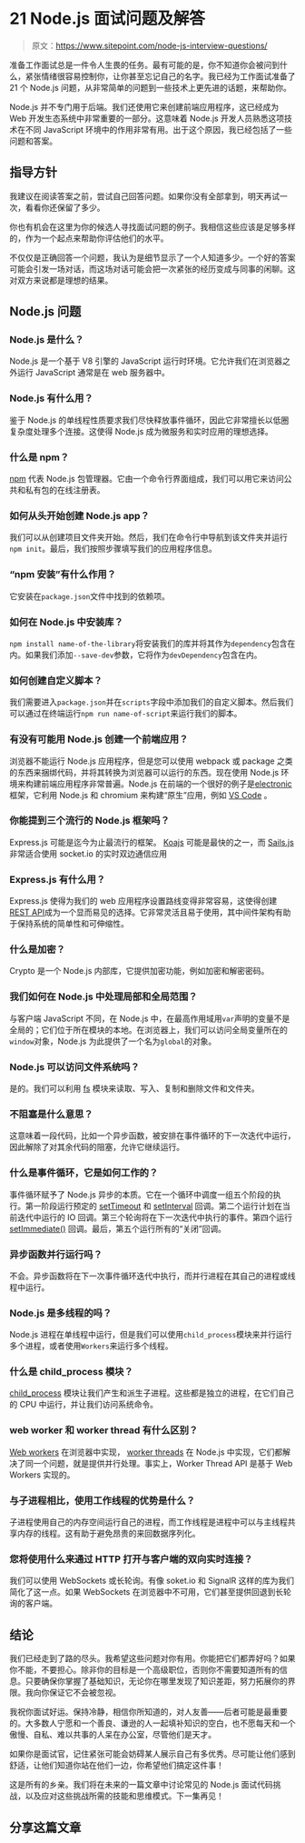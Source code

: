 # 21 Node.js 面试问题及解答

> 原文：<https://www.sitepoint.com/node-js-interview-questions/>

准备工作面试总是一件令人生畏的任务。最有可能的是，你不知道你会被问到什么，紧张情绪很容易控制你，让你甚至忘记自己的名字。我已经为工作面试准备了 21 个 Node.js 问题，从非常简单的问题到一些技术上更先进的话题，来帮助你。

Node.js 并不专门用于后端。我们还使用它来创建前端应用程序，这已经成为 Web 开发生态系统中非常重要的一部分。这意味着 Node.js 开发人员熟悉这项技术在不同 JavaScript 环境中的作用非常有用。出于这个原因，我已经包括了一些问题和答案。

## 指导方针

我建议在阅读答案之前，尝试自己回答问题。如果你没有全部拿到，明天再试一次，看看你还保留了多少。

你也有机会在这里为你的候选人寻找面试问题的例子。我相信这些应该是足够多样的，作为一个起点来帮助你评估他们的水平。

不仅仅是正确回答一个问题，我认为是细节显示了一个人知道多少。一个好的答案可能会引发一场对话，而这场对话可能会把一次紧张的经历变成与同事的闲聊。这对双方来说都是理想的结果。

## Node.js 问题

### Node.js 是什么？

Node.js 是一个基于 V8 引擎的 JavaScript 运行时环境。它允许我们在浏览器之外运行 JavaScript 通常是在 web 服务器中。

### Node.js 有什么用？

鉴于 Node.js 的单线程性质要求我们尽快释放事件循环，因此它非常擅长以低圈复杂度处理多个连接。这使得 Node.js 成为微服务和实时应用的理想选择。

### 什么是 npm？

[npm](https://www.npmjs.com/) 代表 Node.js 包管理器。它由一个命令行界面组成，我们可以用它来访问公共和私有包的在线注册表。

### 如何从头开始创建 Node.js app？

我们可以从创建项目文件夹开始。然后，我们在命令行中导航到该文件夹并运行`npm init`。最后，我们按照步骤填写我们的应用程序信息。

### “npm 安装”有什么作用？

它安装在`package.json`文件中找到的依赖项。

### 如何在 Node.js 中安装库？

`npm install name-of-the-library`将安装我们的库并将其作为`dependency`包含在内。如果我们添加`--save-dev`参数，它将作为`devDependency`包含在内。

### 如何创建自定义脚本？

我们需要进入`package.json`并在`scripts`字段中添加我们的自定义脚本。然后我们可以通过在终端运行`npm run name-of-script`来运行我们的脚本。

### 有没有可能用 Node.js 创建一个前端应用？

浏览器不能运行 Node.js 应用程序，但是您可以使用 webpack 或 package 之类的东西来捆绑代码，并将其转换为浏览器可以运行的东西。现在使用 Node.js 环境来构建前端应用程序非常普遍。Node.js 在前端的一个很好的例子是[electronic](https://www.electronjs.org/)框架，它利用 Node.js 和 chromium 来构建“原生”应用，例如 [VS Code](https://code.visualstudio.com/) 。

### 你能提到三个流行的 Node.js 框架吗？

Express.js 可能是迄今为止最流行的框架。 [Koajs](https://koajs.com/) 可能是最快的之一，而 [Sails.js](https://sailsjs.com/) 非常适合使用 socket.io 的实时双边通信应用

### Express.js 有什么用？

Express.js 使得为我们的 web 应用程序设置路线变得非常容易，这使得创建[REST API](https://www.sitepoint.com/developers-rest-api/)成为一个显而易见的选择。它非常灵活且易于使用，其中间件架构有助于保持系统的简单性和可伸缩性。

### 什么是加密？

Crypto 是一个 Node.js 内部库，它提供加密功能，例如加密和解密密码。

### 我们如何在 Node.js 中处理局部和全局范围？

与客户端 JavaScript 不同，在 Node.js 中，在最高作用域用`var`声明的变量不是全局的；它们位于所在模块的本地。在浏览器上，我们可以访问全局变量所在的`window`对象，Node.js 为此提供了一个名为`global`的对象。

### Node.js 可以访问文件系统吗？

是的。我们可以利用 [fs](https://nodejs.org/api/fs.html) 模块来读取、写入、复制和删除文件和文件夹。

### 不阻塞是什么意思？

这意味着一段代码，比如一个异步函数，被安排在事件循环的下一次迭代中运行，因此解除了对其余代码的阻塞，允许它继续运行。

### 什么是事件循环，它是如何工作的？

事件循环赋予了 Node.js 异步的本质。它在一个循环中调度一组五个阶段的执行。第一阶段运行预定的 [setTimeout](https://nodejs.org/api/timers.html#timers_settimeout_callback_delay_args) 和 [setInterval](https://nodejs.org/api/timers.html#timers_setinterval_callback_delay_args) 回调。第二个运行计划在当前迭代中运行的 IO 回调。第三个轮询将在下一次迭代中执行的事件。第四个运行 [setImmediate()](https://nodejs.org/api/timers.html#timers_setimmediate_callback_args) 回调。最后，第五个运行所有的“关闭”回调。

### 异步函数并行运行吗？

不会。异步函数将在下一次事件循环迭代中执行，而并行进程在其自己的进程或线程中运行。

### Node.js 是多线程的吗？

Node.js 进程在单线程中运行，但是我们可以使用`child_process`模块来并行运行多个进程，或者使用`Workers`来运行多个线程。

### 什么是 child_process 模块？

[child_process](https://nodejs.org/api/child_process.html) 模块让我们产生和派生子进程。这些都是独立的进程，在它们自己的 CPU 中运行，并让我们访问系统命令。

### web worker 和 worker thread 有什么区别？

[Web workers](https://developer.mozilla.org/en-US/docs/Web/API/Web_Workers_API) 在浏览器中实现， [worker threads](https://nodejs.org/api/worker_threads.html) 在 Node.js 中实现，它们都解决了同一个问题，就是提供并行处理。事实上，Worker Thread API 是基于 Web Workers 实现的。

### 与子进程相比，使用工作线程的优势是什么？

子进程使用自己的内存空间运行自己的进程，而工作线程是进程中可以与主线程共享内存的线程。这有助于避免昂贵的来回数据序列化。

### 您将使用什么来通过 HTTP 打开与客户端的双向实时连接？

我们可以使用 WebSockets 或长轮询。有像 soket.io 和 SignalR 这样的库为我们简化了这一点。如果 WebSockets 在浏览器中不可用，它们甚至提供回退到长轮询的客户端。

## 结论

我们已经走到了路的尽头。我希望这些问题对你有用。你能把它们都弄好吗？如果你不能，不要担心。除非你的目标是一个高级职位，否则你不需要知道所有的信息。只要确保你掌握了基础知识，无论你在哪里发现了知识差距，努力拓展你的界限。我向你保证它不会被忽视。

我祝你面试好运。保持冷静，相信你所知道的，对人友善——后者可能是最重要的。大多数人宁愿和一个善良、谦逊的人一起填补知识的空白，也不愿每天和一个傲慢、自私、难以共事的人呆在办公室，尽管他们是天才。

如果你是面试官，记住紧张可能会妨碍某人展示自己有多优秀。尽可能让他们感到舒适，让他们知道你站在他们一边，你希望他们搞定这件事！

这是所有的乡亲。我们将在未来的一篇文章中讨论常见的 Node.js 面试代码挑战，以及应对这些挑战所需的技能和思维模式。下一集再见！

## 分享这篇文章